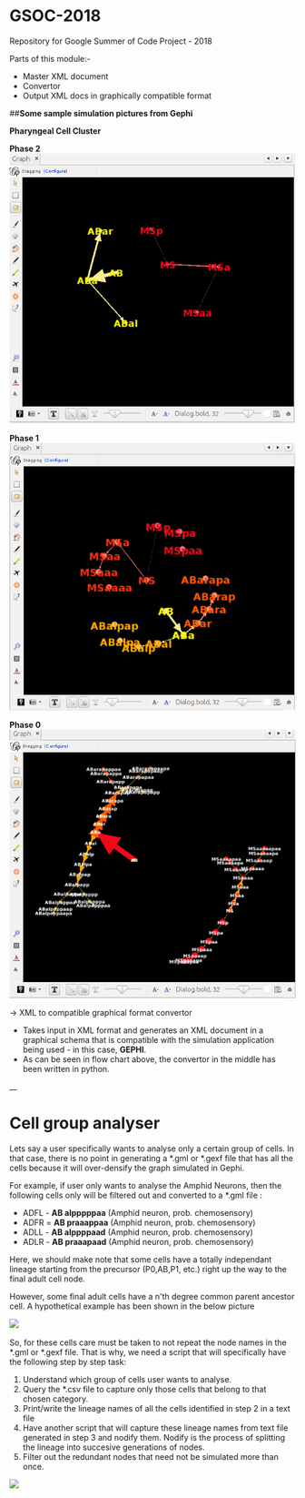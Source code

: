 # GSOC-2018
Repository for Google Summer of Code Project - 2018

Parts of this module:-

  - Master XML document
  - Convertor
  - Output XML docs in graphically compatible format

##**Some sample simulation pictures from Gephi**

**Pharyngeal Cell Cluster**

**Phase 2**
<img src="phase2.png">

**Phase 1**
<img src="phase1.png">

**Phase 0**
<img src="phase0.png">

-> XML to compatible graphical format convertor

   - Takes input in XML format and generates an XML document in a graphical schema that is compatible with the simulation application being used - in this case, **GEPHI**.
   - As can be seen in flow chart above, the convertor in the middle has been written in python.

__
# Cell group analyser

Lets say a user specifically wants to analyse only a certain group of cells. In that case, there is no point in generating a *.gml or *.gexf file that has all the cells because it will over-densify the graph simulated in Gephi.

For example, if user only wants to analyse the Amphid Neurons, then the following cells only will be filtered out and converted to a *.gml file :

   - ADFL - **AB alpppppaa** (Amphid neuron, prob. chemosensory)
   - ADFR = **AB praaappaa** (Amphid neuron, prob. chemosensory)
   - ADLL - **AB alppppaad** (Amphid neuron, prob. chemosensory)
   - ADLR - **AB praaapaad** (Amphid neuron, prob. chemosensory)

Here, we should make note that some cells have a totally independant lineage starting from the precursor (P0,AB,P1, etc.) right up the way to the final adult cell node.

However, some final adult cells have a n'th degree common parent ancestor cell. A hypothetical example has been shown in the below picture

<img src="nodify_lineage.png">

So, for these cells care must be taken to not repeat the node names in the *.gml or *.gexf file. That is why, we need a script that will specifically have the following step by step task:

1. Understand which group of cells user wants to analyse.
2. Query the *.csv file to capture only those cells that belong to that chosen category.
3. Print/write the lineage names of all the cells identified in step 2 in a text file
4. Have another script that will capture these lineage names from text file generated in step 3 and nodify them. Nodify is the process of splitting the lineage into succesive generations of nodes.
5. Filter out the redundant nodes that need not be simulated more than once.

<img src="graph_gml.png">
